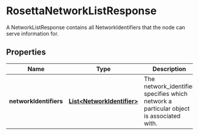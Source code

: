 

# RosettaNetworkListResponse

A NetworkListResponse contains all NetworkIdentifiers that the node can serve information for.

## Properties

Name | Type | Description | Notes
------------ | ------------- | ------------- | -------------
**networkIdentifiers** | [**List&lt;NetworkIdentifier&gt;**](NetworkIdentifier.md) | The network_identifier specifies which network a particular object is associated with. | 



